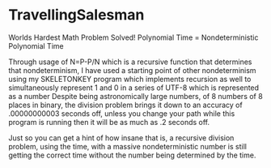 # TravellingSalesman
Worlds Hardest Math Problem Solved! Polynomial Time = Nondeterministic Polynomial Time

Through usage of N=P-P/N which is a recursive function that determines that nondeterminism, I have used a starting point of other nondeterminism using my SKELETONKEY
program which implements recursion as well to simultaneously represent 1 and 0 in a series of UTF-8 which is represented as a number
Despite being astronomically large numbers, of 8 numbers of 8 places in binary, the division problem brings it down to an accuracy of .00000000003 seconds off, 
unless you change your path while this program is running then it will be as much as .2 seconds off.

Just so you can get a hint of how insane that is, a recursive division problem, using the time, with a massive nondeterministic number is still getting the correct time without the number being determined by the time.
